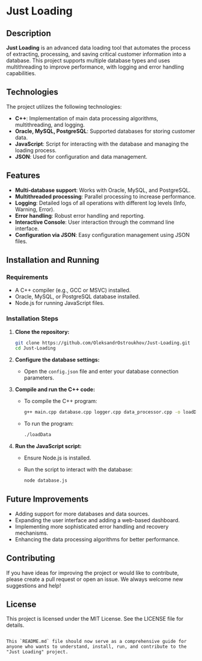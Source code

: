 # Just Loading

## Description

**Just Loading** is an advanced data loading tool that automates the process of extracting, processing, and saving critical customer information into a database. This project supports multiple database types and uses multithreading to improve performance, with logging and error handling capabilities.

## Technologies

The project utilizes the following technologies:

- **C++**: Implementation of main data processing algorithms, multithreading, and logging.
- **Oracle, MySQL, PostgreSQL**: Supported databases for storing customer data.
- **JavaScript**: Script for interacting with the database and managing the loading process.
- **JSON**: Used for configuration and data management.

## Features

- **Multi-database support**: Works with Oracle, MySQL, and PostgreSQL.
- **Multithreaded processing**: Parallel processing to increase performance.
- **Logging**: Detailed logs of all operations with different log levels (Info, Warning, Error).
- **Error handling**: Robust error handling and reporting.
- **Interactive Console**: User interaction through the command line interface.
- **Configuration via JSON**: Easy configuration management using JSON files.

## Installation and Running

### Requirements

- A C++ compiler (e.g., GCC or MSVC) installed.
- Oracle, MySQL, or PostgreSQL database installed.
- Node.js for running JavaScript files.

### Installation Steps

1. **Clone the repository:**

   ```bash
   git clone https://github.com/OleksandrOstroukhov/Just-Loading.git
   cd Just-Loading
   ```

2. **Configure the database settings:**

   - Open the `config.json` file and enter your database connection parameters.

3. **Compile and run the C++ code:**

   - To compile the C++ program:
   
     ```bash
     g++ main.cpp database.cpp logger.cpp data_processor.cpp -o loadData -pthread
     ```

   - To run the program:

     ```bash
     ./loadData
     ```

4. **Run the JavaScript script:**

   - Ensure Node.js is installed.
   - Run the script to interact with the database:

     ```bash
     node database.js
     ```

## Future Improvements

- Adding support for more databases and data sources.
- Expanding the user interface and adding a web-based dashboard.
- Implementing more sophisticated error handling and recovery mechanisms.
- Enhancing the data processing algorithms for better performance.

## Contributing

If you have ideas for improving the project or would like to contribute, please create a pull request or open an issue. We always welcome new suggestions and help!

## License

This project is licensed under the MIT License. See the LICENSE file for details.
```

This `README.md` file should now serve as a comprehensive guide for anyone who wants to understand, install, run, and contribute to the "Just Loading" project.
